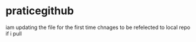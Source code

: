 # praticegithub
iam updating the file for the first time
chnages to be refelected to local repo if i pull
